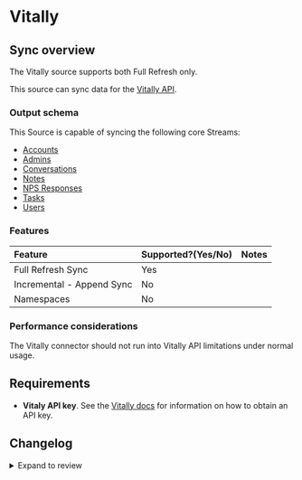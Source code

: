 # Vitally

## Sync overview

The Vitally source supports both Full Refresh only.

This source can sync data for the [Vitally API](https://docs.vitally.io/pushing-data-to-vitally/rest-api).

### Output schema

This Source is capable of syncing the following core Streams:

- [Accounts](https://docs.vitally.io/pushing-data-to-vitally/rest-api/accounts)
- [Admins](https://docs.vitally.io/pushing-data-to-vitally/rest-api/admins)
- [Conversations](https://docs.vitally.io/pushing-data-to-vitally/rest-api/conversations)
- [Notes](https://docs.vitally.io/pushing-data-to-vitally/rest-api/notes)
- [NPS Responses](https://docs.vitally.io/pushing-data-to-vitally/rest-api/nps-responses)
- [Tasks](https://docs.vitally.io/pushing-data-to-vitally/rest-api/tasks)
- [Users](https://docs.vitally.io/pushing-data-to-vitally/rest-api/users)

### Features

| Feature                   | Supported?\(Yes/No\) | Notes |
| :------------------------ | :------------------- | :---- |
| Full Refresh Sync         | Yes                  |       |
| Incremental - Append Sync | No                   |       |
| Namespaces                | No                   |       |

### Performance considerations

The Vitally connector should not run into Vitally API limitations under normal usage.

## Requirements

- **Vitaly API key**. See the [Vitally docs](https://docs.vitally.io/pushing-data-to-vitally/rest-api#authentication) for information on how to obtain an API key.

## Changelog

<details>
  <summary>Expand to review</summary>

| Version | Date       | Pull Request                                             | Subject                                     |
| :------ | :--------- | :------------------------------------------------------- | :------------------------------------------ |
| 0.4.3 | 2025-09-02 | [61256](https://github.com/airbytehq/airbyte/pull/61256) | Update dependencies |
| 0.4.2 | 2025-05-24 | [60783](https://github.com/airbytehq/airbyte/pull/60783) | Update dependencies |
| 0.4.1 | 2025-05-10 | [59942](https://github.com/airbytehq/airbyte/pull/59942) | Update dependencies |
| 0.4.0 | 2025-05-05 | [58062](https://github.com/airbytehq/airbyte/pull/58062) | Fix subdomain parameter config |
| 0.3.10 | 2025-05-04 | [59561](https://github.com/airbytehq/airbyte/pull/59561) | Update dependencies |
| 0.3.9 | 2025-04-26 | [58951](https://github.com/airbytehq/airbyte/pull/58951) | Update dependencies |
| 0.3.8 | 2025-04-20 | [58018](https://github.com/airbytehq/airbyte/pull/58018) | Update dependencies |
| 0.3.7 | 2025-04-05 | [57478](https://github.com/airbytehq/airbyte/pull/57478) | Update dependencies |
| 0.3.6 | 2025-03-29 | [56894](https://github.com/airbytehq/airbyte/pull/56894) | Update dependencies |
| 0.3.5 | 2025-03-22 | [56255](https://github.com/airbytehq/airbyte/pull/56255) | Update dependencies |
| 0.3.4 | 2025-03-08 | [55622](https://github.com/airbytehq/airbyte/pull/55622) | Update dependencies |
| 0.3.3 | 2025-03-01 | [55090](https://github.com/airbytehq/airbyte/pull/55090) | Update dependencies |
| 0.3.2 | 2025-02-22 | [54500](https://github.com/airbytehq/airbyte/pull/54500) | Update dependencies |
| 0.3.1 | 2025-02-15 | [47470](https://github.com/airbytehq/airbyte/pull/47470) | Update dependencies |
| 0.3.0 | 2025-02-12 | [53648](https://github.com/airbytehq/airbyte/pull/53648) | Add support for custom domain. |
| 0.2.1 | 2024-08-16 | [44196](https://github.com/airbytehq/airbyte/pull/44196) | Bump source-declarative-manifest version |
| 0.2.0 | 2024-08-14 | [44049](https://github.com/airbytehq/airbyte/pull/44049) | Refactor connector to manifest-only format |
| 0.1.13 | 2024-08-12 | [43850](https://github.com/airbytehq/airbyte/pull/43850) | Update dependencies |
| 0.1.12 | 2024-08-10 | [43505](https://github.com/airbytehq/airbyte/pull/43505) | Update dependencies |
| 0.1.11 | 2024-08-03 | [43189](https://github.com/airbytehq/airbyte/pull/43189) | Update dependencies |
| 0.1.10 | 2024-07-27 | [42607](https://github.com/airbytehq/airbyte/pull/42607) | Update dependencies |
| 0.1.9 | 2024-07-20 | [41877](https://github.com/airbytehq/airbyte/pull/41877) | Update dependencies |
| 0.1.8 | 2024-07-10 | [41378](https://github.com/airbytehq/airbyte/pull/41378) | Update dependencies |
| 0.1.7 | 2024-07-09 | [41223](https://github.com/airbytehq/airbyte/pull/41223) | Update dependencies |
| 0.1.6 | 2024-07-06 | [40808](https://github.com/airbytehq/airbyte/pull/40808) | Update dependencies |
| 0.1.5 | 2024-06-25 | [40287](https://github.com/airbytehq/airbyte/pull/40287) | Update dependencies |
| 0.1.4 | 2024-06-22 | [40189](https://github.com/airbytehq/airbyte/pull/40189) | Update dependencies |
| 0.1.3 | 2024-06-25 | [38605](https://github.com/airbytehq/airbyte/pull/38605) | Make compatible with builder |
| 0.1.2 | 2024-06-06 | [39203](https://github.com/airbytehq/airbyte/pull/39203) | [autopull] Upgrade base image to v1.2.2 |
| 0.1.1 | 2024-05-20 | [38446](https://github.com/airbytehq/airbyte/pull/38446) | [autopull] base image + poetry + up_to_date |
| 0.1.0 | 2022-10-27 | [18545](https://github.com/airbytehq/airbyte/pull/18545) | Add Vitally Source Connector |

</details>
